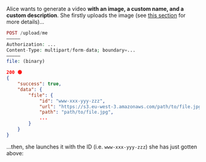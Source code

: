 Alice wants to generate a video **with an image, a custom name, and a custom description**. She firstly uploads the image (see [this section](#_files_preloading) for more details)…

```php
POST /upload/me
–––––
Authorization: ...
Content-Type: multipart/form-data; boundary=...
–––––
file: (binary)
```

```json
200 🟢
{
    "success": true,
    "data": {
        "file": {
            "id": "www-xxx-yyy-zzz",
            "url": "https://s3.eu-west-3.amazonaws.com/path/to/file.jpg",
            "path": "path/to/file.jpg",
            ...
        }
    }
}
```

…then, she launches it with the ID (i.e. `www-xxx-yyy-zzz`) she has just gotten above:

